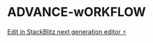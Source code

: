# ADVANCE-wORKFLOW

[Edit in StackBlitz next generation editor ⚡️](https://stackblitz.com/~/github.com/friendsd06/ADVANCE-wORKFLOW)